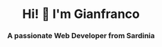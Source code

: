 <h1 align="center">Hi! 👋  I'm Gianfranco</h1>
<h3 align="center">A passionate Web Developer from Sardinia</h3>
